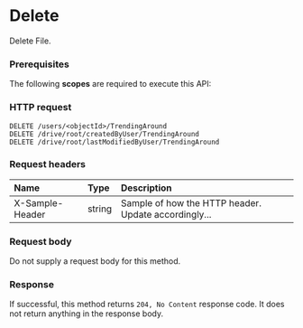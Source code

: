 # Delete

Delete File.
### Prerequisites
The following **scopes** are required to execute this API: 
### HTTP request
<!-- { "blockType": "ignored" } -->
```http
DELETE /users/<objectId>/TrendingAround
DELETE /drive/root/createdByUser/TrendingAround
DELETE /drive/root/lastModifiedByUser/TrendingAround

```
### Request headers
| Name       | Type | Description|
|:---------------|:--------|:----------|
| X-Sample-Header  | string  | Sample of how the HTTP header. Update accordingly...|

### Request body
Do not supply a request body for this method.


### Response
If successful, this method returns `204, No Content` response code. It does not return anything in the response body.


<!-- uuid: b3eb7ead-4db9-41b1-bbc4-86c9ef691684
2015-10-16 01:35:17 UTC -->
<!-- {
  "type": "#page.annotation",
  "description": "Delete",
  "keywords": "",
  "section": "documentation",
  "tocPath": ""
}-->